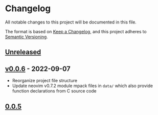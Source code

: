 # Changelog

All notable changes to this project will be documented in this file.

The format is based on [Keep a Changelog](https://keepachangelog.com/en/1.0.0/),
and this project adheres to [Semantic Versioning](https://semver.org/spec/v2.0.0.html).

## [Unreleased]

## [v0.0.6] - 2022-09-07

-   Reorganize project file structure
-   Update neovim v0.7.2 module mpack files in `data/` which also provide function
    declarations from C source code

## [0.0.5]

[Unreleased]: https://github.com/gkzhb/lua-types-nvim/compare/v0.0.6...HEAD

[v0.0.6]: https://github.com/gkzhb/lua-types-nvim/compare/0.0.5...v0.0.6

[0.0.5]: https://github.com/gkzhb/lua-types-nvim/compare/v0.0.4..v0.0.5
